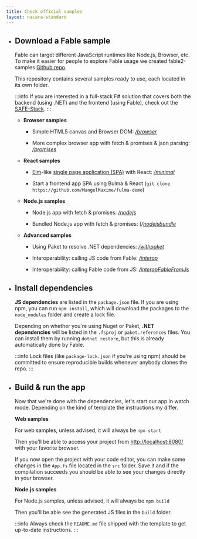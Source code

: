 ```yaml
---
title: Check official samples
layout: nacara-standard
---
```


<ul class="textual-steps">

<li>

## Download a Fable sample

Fable can target different JavaScript runtimes like Node.js, Browser, etc. To make it easier for people to explore Fable usage we created fable2-samples [Github repo](https://github.com/fable-compiler/fable2-samples).

This repository contains several samples ready to use, each located in its own folder.

:::info
If you are interested in a full-stack F# solution that covers both the backend (using .NET) and the frontend (using Fable), check out the [SAFE-Stack](https://safe-stack.github.io/).
:::

* **Browser samples**

  * Simple HTML5 canvas and Browser DOM: *[/browser](https://github.com/fable-compiler/fable2-samples/tree/master/browser)*

  * More complex browser app with fetch & promises & json parsing: *[/promises](https://github.com/fable-compiler/fable2-samples/tree/master/promises)*

* **React samples**

  * [Elm](https://elm-lang.org/)-like [single page application (SPA)](https://en.wikipedia.org/wiki/Single-page_application) with React: *[/minimal](https://github.com/fable-compiler/fable2-samples/tree/master/minimal)*

  * Start a frontend app SPA using Bulma & React (`git clone https://github.com/MangelMaxime/fulma-demo`)

* **Node.js samples**

  * Node.js app with fetch & promises: *[/nodejs](https://github.com/fable-compiler/fable2-samples/tree/master/nodejs)*

  * Bundled Node.js app with fetch & promises: (*/[nodejsbundle](https://github.com/fable-compiler/fable2-samples/tree/master/nodejsbundle)*

* **Advanced samples**

  * Using Paket to resolve .NET dependencies: *[/withpaket](https://github.com/fable-compiler/fable2-samples/tree/master/withpaket)*

  * Interoperability: calling JS code from Fable: *[/interop](https://github.com/fable-compiler/fable2-samples/tree/master/interop)*

  * Interoperability: calling Fable code from JS: *[/interopFableFromJs](https://github.com/fable-compiler/fable2-samples/tree/master/interopFableFromJs)*

</li>

<li>

## Install dependencies

**JS dependencies** are listed in the `package.json` file. If you are using npm, you can run `npm install`, which will download the packages to the `node_modules` folder and create a lock file.

Depending on whether you're using Nuget or Paket, **.NET dependencies** will be listed in the `.fsproj` or `paket.references` files. You can install them by running `dotnet restore`, but this is already automatically done by Fable.

:::info
Lock files (like `package-lock.json` if you're using npm) should be committed to ensure reproducible builds whenever anybody clones the repo.
:::

</li>

<li>

## Build & run the app

Now that we're done with the dependencies, let's start our app in watch mode. Depending on the kind of template the instructions my differ.

**Web samples**

For web samples, unless advised, it will always be `npm start`

Then you'll be able to access your project from [http://localhost:8080/](http://localhost:8080/) with your favorite browser.

If you now open the project with your code editor, you can make some changes in the `App.fs` file located in the `src` folder. Save it and if the compilation succeeds you should be able to see your changes directly in your browser.

**Node.js samples**

For Node.js samples, unless advised, it will always be `npm build`

Then you'll be able see the generated JS files in the `build` folder.

:::info
Always check the `README.md` file shipped with the template to get up-to-date instructions.
:::

</li>
</ul>
